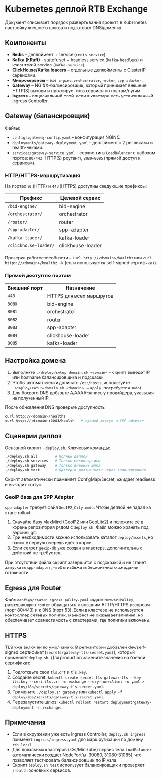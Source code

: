 # Kubernetes деплой RTB Exchange

Документ описывает порядок развертывания проекта в Kubernetes, настройку внешнего шлюза и подготовку DNS/доменов.

## Компоненты

- **Redis** – деплоймент + service (`redis-service`).
- **Kafka (KRaft)** – statefulset + headless service (`kafka-headless`) и клиентский service (`kafka-service`).
- **ClickHouse/Kafka loaders** – отдельные деплойменты с ClusterIP сервисами.
- **Микросервисы** – `bid-engine`, `orchestrator`, `router`, `spp-adapter`.
- **Gateway** – NGINX-балансировщик, который принимает внешние HTTP(S) вызовы и проксирует их в сервисы по портам/путям.
- **Ingress** – опциональный слой, если в кластере есть установленный Ingress Controller.

## Gateway (балансировщик)

Файлы:

- `configs/gateway-config.yaml` – конфигурация NGINX.
- `deployments/gateway-deployment.yaml` – деплоймент с 2 репликами и health-чеками.
- `services/gateway-service.yaml` – сервис типа `LoadBalancer` с набором портов: `80/443` (HTTP(S) роутинг), `8080`–`8085` (прямой доступ к сервисам).

### HTTP/HTTPS-маршрутизация

На портах `80` (HTTP) и `443` (HTTPS) доступны следующие префиксы:

| Префикс                | Целевой сервис |
|------------------------|----------------|
| `/bid-engine/`         | bid-engine     |
| `/orchestrator/`       | orchestrator   |
| `/router/`             | router         |
| `/spp-adapter/`        | spp-adapter    |
| `/kafka-loader/`       | kafka-loader   |
| `/clickhouse-loader/`  | clickhouse-loader |

Проверка работоспособности – `curl http://<domain>/healthz` или `curl https://<domain>/healthz -k` (если используется self-signed сертификат).

### Прямой доступ по портам

| Внешний порт | Назначение |
|--------------|-----------|
| `443`        | HTTPS для всех маршрутов |
| `8080`       | bid-engine |
| `8081`       | orchestrator |
| `8082`       | router |
| `8083`       | spp-adapter |
| `8084`       | clickhouse-loader |
| `8085`       | kafka-loader |

## Настройка домена

1. Выполните `./deploy/setup-domain.sh <domain>` – скрипт выведет IP или hostname балансировщика и подсказки.
2. Чтобы автоматически дописать `/etc/hosts`, используйте `./deploy/setup-domain.sh <domain> --apply` (потребуется `sudo`).
3. Для боевого DNS добавьте A/AAAA-запись у провайдера, указывая на полученный IP.

После обновления DNS проверьте доступность:

```bash
curl http://<domain>/healthz
curl http://<domain>:8083/health   # прямой доступ к SPP adapter
```

## Сценарии деплоя

Основной скрипт – `deploy.sh`. Ключевые команды:

```bash
./deploy.sh all        # Полный деплой
./deploy.sh services   # Только микросервисы
./deploy.sh gateway    # Только внешний шлюз
./deploy.sh test       # Проверка доступности через балансировщик
```

Скрипт автоматически применяет ConfigMap/Secret, ожидает readiness и выводит статус.

### GeoIP база для SPP Adapter

`spp-adapter` требует файл `GeoIP2_City.mmdb`. Чтобы деплой не падал на этапе rollout:

1. Скачайте базу MaxMind (GeoIP2 или GeoLite2) и положите её в корень репозитория рядом с `deploy.sh`. Файл можно хранить под версией git.
2. При необходимости можно использовать каталог `deploy/assets`, но поиск в первую очередь идёт в корне.
3. Если секрет `geoip-db` уже создан в кластере, дополнительных действий не требуется.

При отсутствии файла скрипт завершится с подсказкой и не станет запускать `spp-adapter`, чтобы избежать бесконечного ожидания готовности.

## Egress для Router

Файл `configs/router-egress-policy.yaml` задаёт `NetworkPolicy`, разрешающую `router` обращаться к внешним HTTP/HTTPS ресурсам (порт 80/443) и к DNS (порт 53). Если в кластере не используется контроллер сетевых политик, манифест не оказывает влияния, но обеспечивает совместимость с кластерами, где политики включены.

## HTTPS

TLS уже включён по умолчанию. В репозитории добавлен dev/self-signed сертификат (`secrets/gateway-tls-secret.yaml`), который применяет `deploy.sh`. Для production замените значения на боевой сертификат:

1. Подготовьте свои `tls.crt` и `tls.key`.
2. Создайте secret: `kubectl create secret tls gateway-tls --key tls.key --cert tls.crt -n exchange --dry-run=client -o yaml > deploy/k8s/secrets/gateway-tls-secret.yaml`.
3. Примените `./deploy.sh gateway` или `kubectl apply -f deploy/k8s/secrets/gateway-tls-secret.yaml`.
4. Перезапустите шлюз: `kubectl rollout restart deployment/gateway-deployment -n exchange`.

## Примечания

- Если в окружении уже есть Ingress Controller, `deploy.sh ingress` применит `ingress/ingress.yaml` для маршрутизации по домену `rtb.local`.
- Для локальных кластеров (k3s/Minikube) сервис типа `LoadBalancer` автоматически создаёт NodePort'ы (30080, 31080-31085), что позволяет тестировать балансировщик по IP узла.
- Скрипт `deploy.sh test` использует балансировщик и проверяет `/health` основных сервисов.
